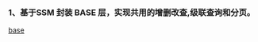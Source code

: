 ### 1、基于SSM 封装 BASE 层，实现共用的增删改查,级联查询和分页。
   <a href="https://github.com/handlerMan/ssm-base-2/tree/master/base">base</a>
